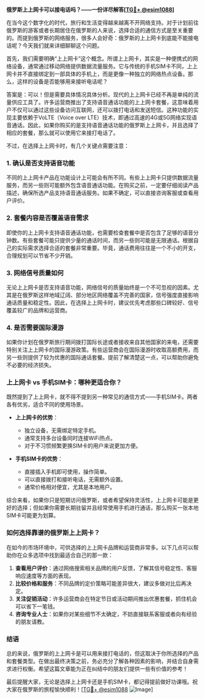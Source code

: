 **俄罗斯上上网卡可以接电话吗？——一份详尽解答[[TG💪+ @esim1088](https://t.me/s/esim1088)]**

在当今这个数字化的时代，旅行和生活变得越来越离不开网络支持。对于计划前往俄罗斯的游客或者长期居住在俄罗斯的人来说，选择合适的通信方式是至关重要的。而提到俄罗斯的网络服务，很多人会好奇：俄罗斯的上上网卡到底能不能接电话呢？今天我们就来详细聊聊这个问题。

首先，我们需要明确“上上网卡”这个概念。所谓上上网卡，其实是一种便携式的网络设备，通常通过移动网络提供数据流量服务。它与传统的手机SIM卡不同，上上网卡并不直接绑定到一部具体的手机上，而是更像一种独立的网络热点设备。那么，这样的设备是否能够用来接听电话呢？

答案是：可以！但是需要具体情况具体分析。现代的上上网卡已经不再是单纯的流量供应工具了。许多运营商推出了支持语音通话功能的上上网卡套餐，这意味着用户不仅可以通过这些设备访问互联网，还可以拨打电话和发送短信。这种功能的实现主要依赖于VoLTE（Voice over LTE）技术，即通过高速的4G或5G网络实现语音通话。因此，如果你购买的是支持语音通话功能的俄罗斯上上网卡，并且选择了相应的套餐，那么就可以使用它来接打电话了。

不过，在选择上上网卡时，有几个关键点需要注意：

### **1. 确认是否支持语音功能**
不同的上上网卡产品在功能设计上可能会有所不同。有些上上网卡只提供数据流量服务，而另一些则可能额外包含语音通话功能。在购买之前，一定要仔细阅读产品描述，确保所选产品支持语音通话服务。如果不确定，可以直接咨询客服或查看用户评价。

### **2. 套餐内容是否覆盖语音需求**
即使你的上上网卡支持语音通话功能，也需要检查套餐中是否包含了足够的语音分钟数。有些套餐可能只提供少量的通话时间，而另一些则可能是无限通话。根据自己的实际需求选择合适的套餐非常重要。毕竟，通话费用往往是一个不小的开支，合理规划可以节省不少开销。

### **3. 网络信号质量如何**
无论上上网卡是否支持语音功能，网络信号的质量始终是一个不可忽视的因素。尤其是在俄罗斯这样地域辽阔、部分地区网络覆盖不完善的国家，信号强度直接影响通话质量和稳定性。因此，在选择上上网卡时，建议优先考虑那些口碑较好、信号覆盖较广的品牌和运营商。

### **4. 是否需要国际漫游**
如果你计划在俄罗斯旅行期间拨打国际长途或者接收来自其他国家的来电，还需要特别关注上上网卡的国际漫游政策。有些运营商会在国际漫游时收取高额费用，而另一些则提供了较为优惠的国际通话套餐。提前了解清楚这一点，可以帮助你避免不必要的经济损失。

### **上上网卡 vs 手机SIM卡：哪种更适合你？**

既然提到了上上网卡，就不得不提到另一种常见的通信方式——手机SIM卡。两者各有优劣，适合不同的使用场景。

- **上上网卡的优势**：
  - 独立设备，无需绑定特定手机。
  - 通常支持多台设备同时连接WiFi热点。
  - 对于不习惯频繁更换SIM卡的用户来说更加方便。
  
- **手机SIM卡的优势**：
  - 直接插入手机即可使用，操作简单。
  - 可以直接拨打和接听电话，无需额外设置。
  - 通常价格相对便宜，尤其是本地用户。

综合来看，如果你只是短期访问俄罗斯，或者希望保持灵活性，上上网卡可能是更好的选择；但如果你需要长期驻留并且经常使用手机进行通话，那么购买一张本地SIM卡可能更为划算。

### **如何选择靠谱的俄罗斯上上网卡？**

在如今的市场环境中，可供选择的上上网卡品牌和运营商非常多。以下几点可以帮助你在众多选项中找到最适合自己的那一款：

1. **查看用户评价**：通过网络搜索相关品牌的用户反馈，了解其信号稳定性、客服响应速度等方面的表现。
2. **比较价格和服务**：不同品牌的定价策略可能差异很大，建议多做对比后再决定。
3. **关注促销活动**：许多运营商会在特定节日或活动期间推出优惠套餐，抓住机会可以省下一笔钱。
4. **咨询专业人士**：如果你对某些细节不太确定，不妨直接联系客服或者向有经验的朋友请教。

### **结语**

总的来说，俄罗斯的上上网卡是可以用来接打电话的，但这取决于你所选择的产品和套餐类型。在做出最终决策之前，务必充分了解各种因素的影响，并结合自身需求进行权衡。希望这篇文章能为正在纠结中的朋友们提供一些有价值的参考！

最后提醒大家，无论是选择上上网卡还是手机SIM卡，都记得提前做好功课哦。祝大家在俄罗斯的旅程愉快顺利！[[TG💪+ @esim1088](https://t.me/s/esim1088) ![Image](https://i.postimg.cc/4NQfJmqS/Snipaste-2025-05-13-00-14-12.png)]
